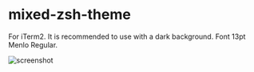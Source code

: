 # mixed-zsh-theme

For iTerm2. It is recommended to use with a dark background. Font 13pt Menlo Regular.

![screenshot](https://github.com/dnavtoparts/mixed-zsh-theme/blob/master/mixed.png)

